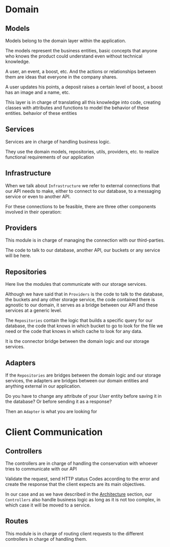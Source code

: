 # Domain

## Models

Models belong to the domain layer within the application.

The models represent the business entities, basic concepts that anyone who knows the product could understand even without technical knowledge.

A user, an event, a boost, etc. And the actions or relationships between them are ideas that everyone in the company shares.

A user updates his points, a deposit raises a certain level of boost, a boost has an image and a name, etc.

This layer is in charge of translating all this knowledge into code, creating classes with attributes and functions to model the behavior of these entities.
behavior of these entities

## Services

Services are in charge of handling business logic.

They use the domain models, repositories, utils, providers, etc. to realize functional requirements of our application

## Infrastructure

When we talk about `Infrastructure` we refer to external connections that our API needs to make, either to connect to our database, to a messaging service or even to another API.

For these connections to be feasible, there are three other components involved in their operation:

## Providers

This module is in charge of managing the connection with our third-parties.

The code to talk to our database, another API, our buckets or any service will be here.

## Repositories

Here live the modules that communicate with our storage services.

Although we have said that in `Providers` is the code to talk to the database, the buckets and any other storage service, the code contained there is agnostic to our domain, it serves as a bridge between our API and these services at a generic level.

The `Repositories` contain the logic that builds a specific query for our database, the code that knows in which bucket to go to look for the file we need or the code that knows in which cache to look for any data.

It is the connector bridge between the domain logic and our storage services.

## Adapters

If the `Repositories` are bridges between the domain logic and our storage services, the adapters are bridges between our domain entities and anything external in our application.

Do you have to change any attribute of your _User_ entity before saving it in the database? Or before sending it as a response?

Then an `Adapter` is what you are looking for

# Client Communication

## Controllers

The controllers are in charge of handling the conservation with whoever tries to communicate with our API

Validate the request, send HTTP status Codes according to the error and create the response that the client expects are its main objectives.

In our case and as we have described in the [Architecture](tutorial-Architecture.html) section, our `Controllers` also handle business logic as long as it is not too complex, in which case it will be moved to a service.

## Routes

This module is in charge of routing client requests to the different controllers in charge of handling them.
